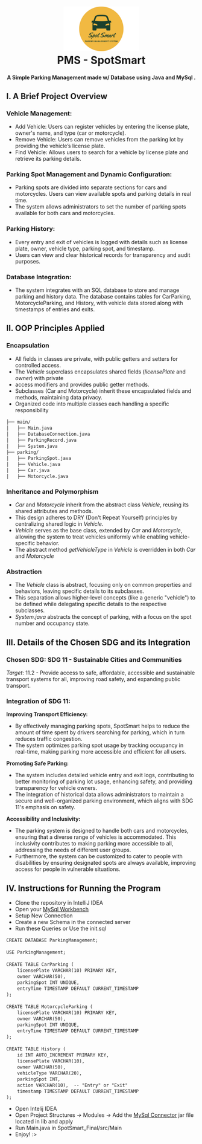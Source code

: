<h1 align="center">
  <br>
 <img src="https://github.com/ChesterCalog/PMS---SpotSmart/blob/main/images/pms_logo.png" alt="SpotSmart" width="200"></a>
  <br>
  PMS - SpotSmart
  <br>
</h1>

<h4 align="center">A Simple Parking Management made w/ Database using Java and MySql </a>.</h4>

## I. A Brief Project Overview

### Vehicle Management:
 - Add Vehicle: Users can register vehicles by entering the license plate, owner's name, and 
   type (car or motorcycle).
 - Remove Vehicle: Users can remove vehicles from the parking lot by providing the vehicle’s 
   license plate.
 - Find Vehicle: Allows users to search for a vehicle by license plate and retrieve its parking 
   details.

### Parking Spot Management and Dynamic Configuration:
 - Parking spots are divided into separate sections for cars and motorcycles.
   Users can view available spots and parking details in real time.
 - The system allows administrators to set the number of parking spots available for both cars 
   and motorcycles.

### Parking History:
 - Every entry and exit of vehicles is logged with details such as license plate, owner, vehicle type, parking spot, and timestamp.
 - Users can view and clear historical records for transparency and audit purposes.

### Database Integration:
 - The system integrates with an SQL database to store and manage parking and history data.
The database contains tables for CarParking, MotorcycleParking, and History, with vehicle data stored along with timestamps of entries and exits.

## II. OOP Principles Applied
### Encapsulation
  - All fields in classes are private, with public getters and setters for controlled access.
  - The *Vehicle* superclass encapsulates shared fields (*licensePlate* and *owner*) with private     
  - access modifiers and provides public getter methods.
  - Subclasses (Car and Motorcycle) inherit these encapsulated fields and methods, maintaining data privacy.
  - Organized code into multiple classes each handling a specific responsibility
```
├── main/
│   ├── Main.java
│   ├── DatabaseConnection.java
│   ├── ParkingRecord.java
│   ├── System.java
├── parking/
│   ├── ParkingSpot.java
│   ├── Vehicle.java
│   ├── Car.java
│   ├── Motorcycle.java
```
### Inheritance and Polymorphism
 - *Car* and *Motorcycle* inherit from the abstract class *Vehicle*, reusing its shared 
   attributes and methods.
 - This design adheres to DRY (Don't Repeat Yourself) principles by centralizing shared logic 
   in *Vehicle*.
 - *Vehicle* serves as the base class, extended by *Car* and *Motorcycle*, allowing the 
   system to treat vehicles uniformly while enabling vehicle-specific behavior.
 - The abstract method *getVehicleType* in *Vehicle* is overridden in both *Car* and 
   *Motorcycle*
   
### Abstraction
 - The *Vehicle* class is abstract, focusing only on common properties and behaviors, leaving 
   specific details to its subclasses.
 - This separation allows higher-level concepts (like a generic "vehicle") to be defined while 
   delegating specific details to the respective subclasses.
 - *System.java* abstracts the concept of parking, with a focus on the spot number and 
   occupancy state.

## III. Details of the Chosen SDG and its Integration

### Chosen SDG: SDG 11 - Sustainable Cities and Communities
*Target*: 11.2 - Provide access to safe, affordable, accessible and sustainable transport systems for all, improving road safety, and expanding public transport.
### Integration of SDG 11:
  **Improving Transport Efficiency:**
 - By effectively managing parking spots, SpotSmart helps to reduce the amount of time spent by drivers searching for parking, which in turn reduces traffic congestion. 
 - The system optimizes parking spot usage by tracking occupancy in real-time, making parking more accessible and efficient for all users.
   
  **Promoting Safe Parking:**
 - The system includes detailed vehicle entry and exit logs, contributing to better monitoring of parking lot usage, enhancing safety, and providing transparency for vehicle owners.
 - The integration of historical data allows administrators to maintain a secure and well-organized parking environment, which aligns with SDG 11's emphasis on safety.

  **Accessibility and Inclusivity:**
 - The parking system is designed to handle both cars and motorcycles, ensuring that a diverse range of vehicles is accommodated. This inclusivity contributes to making parking more accessible to all, addressing 
   the needs of different user groups.
 - Furthermore, the system can be customized to cater to people with disabilities by ensuring designated spots are always available, improving access for people in vulnerable situations.

## IV. Instructions for Running the Program
 - Clone the repository in IntelliJ IDEA
 - Open your <a href="https://dev.mysql.com/downloads/installer/">MySql Workbench</a>
 - Setup New Connection
 - Create a new Schema in the connected server
 - Run these Queries or Use the init.sql
```
CREATE DATABASE ParkingManagement;

USE ParkingManagement;

CREATE TABLE CarParking (
    licensePlate VARCHAR(10) PRIMARY KEY,
    owner VARCHAR(50),
    parkingSpot INT UNIQUE,
    entryTime TIMESTAMP DEFAULT CURRENT_TIMESTAMP
);

CREATE TABLE MotorcycleParking (
    licensePlate VARCHAR(10) PRIMARY KEY,
    owner VARCHAR(50),
    parkingSpot INT UNIQUE,
    entryTime TIMESTAMP DEFAULT CURRENT_TIMESTAMP
);

CREATE TABLE History (
    id INT AUTO_INCREMENT PRIMARY KEY,
    licensePlate VARCHAR(10),
    owner VARCHAR(50),
    vehicleType VARCHAR(20),
    parkingSpot INT,
    action VARCHAR(10),  -- "Entry" or "Exit"
    timestamp TIMESTAMP DEFAULT CURRENT_TIMESTAMP
);
```
 - Open Intelij IDEA
 - Open Project Structures -> Modules -> Add the <a href="https://dev.mysql.com/downloads/connector/j/">MySql Connector</a> jar file located in lib and apply
 - Run Main.java in SpotSmart_Final/src/Main
 - Enjoy! :>



